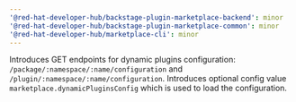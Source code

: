 ```yaml
---
'@red-hat-developer-hub/backstage-plugin-marketplace-backend': minor
'@red-hat-developer-hub/backstage-plugin-marketplace-common': minor
'@red-hat-developer-hub/marketplace-cli': minor
---
```


Introduces GET endpoints for dynamic plugins configuration: `/package/:namespace/:name/configuration` and `/plugin/:namespace/:name/configuration`. Introduces optional config value `marketplace.dynamicPluginsConfig` which is used to load the configuration.
